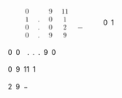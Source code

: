 <span class="katex"><span class="katex-mathml"><math xmlns="http://www.w3.org/1998/Math/MathML"><semantics><mtable rowspacing="0.24999999999999992em" columnalign="right left right left right left right left right left right left" columnspacing="0em" rowlines="none none solid"><mtr><mtd><mstyle scriptlevel="0" displaystyle="true"><mrow></mrow></mstyle></mtd><mtd><mstyle scriptlevel="0" displaystyle="true"><mrow><mrow></mrow><mspace width="0.5em"/><mrow></mrow></mrow></mstyle></mtd><mtd><mstyle scriptlevel="0" displaystyle="true"><mrow><mspace width="0.5em"/><mn>0</mn></mrow></mstyle></mtd><mtd><mstyle scriptlevel="0" displaystyle="true"><mrow><mrow></mrow><mspace width="0.5em"/><mrow></mrow></mrow></mstyle></mtd><mtd><mstyle scriptlevel="0" displaystyle="true"><mrow><mspace width="0.5em"/><mn>9</mn></mrow></mstyle></mtd><mtd><mstyle scriptlevel="0" displaystyle="true"><mrow><mrow></mrow><mspace width="0.5em"/><mn>11</mn></mrow></mstyle></mtd><mtd><mstyle scriptlevel="0" displaystyle="true"><mrow></mrow></mstyle></mtd></mtr><mtr><mtd><mstyle scriptlevel="0" displaystyle="true"><mrow></mrow></mstyle></mtd><mtd><mstyle scriptlevel="0" displaystyle="true"><mrow><mrow></mrow><mspace width="0.5em"/><mrow></mrow></mrow></mstyle></mtd><mtd><mstyle scriptlevel="0" displaystyle="true"><mrow><mspace width="0.5em"/><menclose notation="updiagonalstrike"><mn>1</mn></menclose></mrow></mstyle></mtd><mtd><mstyle scriptlevel="0" displaystyle="true"><mrow><mrow></mrow><mspace width="0.5em"/><mi mathvariant="normal">.</mi></mrow></mstyle></mtd><mtd><mstyle scriptlevel="0" displaystyle="true"><mrow><mspace width="0.5em"/><menclose notation="updiagonalstrike"><mn>0</mn></menclose></mrow></mstyle></mtd><mtd><mstyle scriptlevel="0" displaystyle="true"><mrow><mrow></mrow><mspace width="0.5em"/><menclose notation="updiagonalstrike"><mn>1</mn></menclose></mrow></mstyle></mtd><mtd><mstyle scriptlevel="0" displaystyle="true"><mrow></mrow></mstyle></mtd></mtr><mtr><mtd><mstyle scriptlevel="0" displaystyle="true"><mrow></mrow></mstyle></mtd><mtd><mstyle scriptlevel="0" displaystyle="true"><mrow><mrow></mrow><mspace width="0.5em"/><mrow></mrow></mrow></mstyle></mtd><mtd><mstyle scriptlevel="0" displaystyle="true"><mrow><mspace width="0.5em"/><mn>0</mn></mrow></mstyle></mtd><mtd><mstyle scriptlevel="0" displaystyle="true"><mrow><mrow></mrow><mspace width="0.5em"/><mi mathvariant="normal">.</mi></mrow></mstyle></mtd><mtd><mstyle scriptlevel="0" displaystyle="true"><mrow><mspace width="0.5em"/><mn>0</mn></mrow></mstyle></mtd><mtd><mstyle scriptlevel="0" displaystyle="true"><mrow><mrow></mrow><mspace width="0.5em"/><mn>2</mn></mrow></mstyle></mtd><mtd><mstyle scriptlevel="0" displaystyle="true"><mrow><mspace width="0.5em"/><mo>−</mo></mrow></mstyle></mtd></mtr><mtr><mtd><mstyle scriptlevel="0" displaystyle="true"><mrow></mrow></mstyle></mtd><mtd><mstyle scriptlevel="0" displaystyle="true"><mrow><mrow></mrow><mspace width="0.5em"/><mrow></mrow></mrow></mstyle></mtd><mtd><mstyle scriptlevel="0" displaystyle="true"><mrow><mspace width="0.5em"/><mn>0</mn></mrow></mstyle></mtd><mtd><mstyle scriptlevel="0" displaystyle="true"><mrow><mrow></mrow><mspace width="0.5em"/><mi mathvariant="normal">.</mi></mrow></mstyle></mtd><mtd><mstyle scriptlevel="0" displaystyle="true"><mrow><mspace width="0.5em"/><mn>9</mn></mrow></mstyle></mtd><mtd><mstyle scriptlevel="0" displaystyle="true"><mrow><mrow></mrow><mspace width="0.5em"/><mn>9</mn></mrow></mstyle></mtd><mtd><mstyle scriptlevel="0" displaystyle="true"><mrow></mrow></mstyle></mtd></mtr></mtable><annotation encoding="application/x-tex">\begin{alignedat}{6}{ }&amp;  \enspace{ }&amp;  \enspace{0}&amp;  \enspace{ }&amp;  \enspace{9}&amp;  \enspace{11}&amp; \\{ }&amp;  \enspace{ }&amp;  \enspace\cancel{1}&amp;  \enspace{.}&amp;  \enspace\cancel{0}&amp;  \enspace\cancel{1}&amp; \\{ }&amp;  \enspace{ }&amp;  \enspace{0}&amp;  \enspace{.}&amp;  \enspace{0}&amp;  \enspace{2}&amp; \enspace - \\ \hline{ }&amp;  \enspace{ }&amp;  \enspace{0}&amp;  \enspace{.}&amp;  \enspace{9}&amp;  \enspace{9}&amp;\end{alignedat}</annotation></semantics></math></span><span class="katex-html" aria-hidden="true"><span class="base"><span class="strut" style="height:6em;vertical-align:-2.7500000000000004em;"></span><span class="mord"><span class="vlist-t vlist-t2"><span class="vlist-r"><span class="vlist" style="height:3.2499999999999996em;"><span style="top:-5.25em;"><span class="pstrut" style="height:5.25em;"></span><span class="mtable"><span class="col-align-r"><span class="vlist-t vlist-t2"><span class="vlist-r"><span class="vlist" style="height:3.25em;"><span style="top:-5.25em;"><span class="pstrut" style="height:2.84em;"></span><span class="mord"><span class="mord"></span></span></span><span style="top:-3.75em;"><span class="pstrut" style="height:2.84em;"></span><span class="mord"><span class="mord"></span></span></span><span style="top:-2.249999999999999em;"><span class="pstrut" style="height:2.84em;"></span><span class="mord"><span class="mord"></span></span></span><span style="top:-0.7499999999999996em;"><span class="pstrut" style="height:2.84em;"></span><span class="mord"><span class="mord"></span></span></span></span><span class="vlist-s">​</span></span><span class="vlist-r"><span class="vlist" style="height:2.7500000000000004em;"><span></span></span></span></span></span><span class="col-align-l"><span class="vlist-t vlist-t2"><span class="vlist-r"><span class="vlist" style="height:3.25em;"><span style="top:-5.25em;"><span class="pstrut" style="height:2.84em;"></span><span class="mord"><span class="mord"></span><span class="mspace" style="margin-right:0.5em;"></span><span class="mord"></span></span></span><span style="top:-3.75em;"><span class="pstrut" style="height:2.84em;"></span><span class="mord"><span class="mord"></span><span class="mspace" style="margin-right:0.5em;"></span><span class="mord"></span></span></span><span style="top:-2.249999999999999em;"><span class="pstrut" style="height:2.84em;"></span><span class="mord"><span class="mord"></span><span class="mspace" style="margin-right:0.5em;"></span><span class="mord"></span></span></span><span style="top:-0.7499999999999996em;"><span class="pstrut" style="height:2.84em;"></span><span class="mord"><span class="mord"></span><span class="mspace" style="margin-right:0.5em;"></span><span class="mord"></span></span></span></span><span class="vlist-s">​</span></span><span class="vlist-r"><span class="vlist" style="height:2.7500000000000004em;"><span></span></span></span></span></span><span class="col-align-r"><span class="vlist-t vlist-t2"><span class="vlist-r"><span class="vlist" style="height:3.25em;"><span style="top:-5.41em;"><span class="pstrut" style="height:3em;"></span><span class="mord"><span class="mspace" style="margin-right:0.5em;"></span><span class="mord"><span class="mord">0</span></span></span></span><span style="top:-3.91em;"><span class="pstrut" style="height:3em;"></span><span class="mord"><span class="mspace" style="margin-right:0.5em;"></span><span class="mord"><span class="vlist-t vlist-t2"><span class="vlist-r"><span class="vlist" style="height:0.84444em;"><span style="top:-3.04444em;"><span class="pstrut" style="height:3.04444em;"></span><span class="mord"><span class="mord">1</span></span></span><span class="svg-align" style="top:-2.8444399999999996em;"><span class="pstrut" style="height:3.04444em;"></span><span style="height:1.04444em;"><svg width='100%' height='1.04444em'><line x1='0' y1='100%' x2='100%' y2='0' stroke-width='0.046em'/></svg></span></span></span><span class="vlist-s">​</span></span><span class="vlist-r"><span class="vlist" style="height:0.20000000000000007em;"><span></span></span></span></span></span></span></span><span style="top:-2.4099999999999993em;"><span class="pstrut" style="height:3em;"></span><span class="mord"><span class="mspace" style="margin-right:0.5em;"></span><span class="mord"><span class="mord">0</span></span></span></span><span style="top:-0.9099999999999997em;"><span class="pstrut" style="height:3em;"></span><span class="mord"><span class="mspace" style="margin-right:0.5em;"></span><span class="mord"><span class="mord">0</span></span></span></span></span><span class="vlist-s">​</span></span><span class="vlist-r"><span class="vlist" style="height:2.7500000000000004em;"><span></span></span></span></span></span><span class="col-align-l"><span class="vlist-t vlist-t2"><span class="vlist-r"><span class="vlist" style="height:3.25em;"><span style="top:-5.41em;"><span class="pstrut" style="height:3em;"></span><span class="mord"><span class="mord"></span><span class="mspace" style="margin-right:0.5em;"></span><span class="mord"></span></span></span><span style="top:-3.91em;"><span class="pstrut" style="height:3em;"></span><span class="mord"><span class="mord"></span><span class="mspace" style="margin-right:0.5em;"></span><span class="mord"><span class="mord">.</span></span></span></span><span style="top:-2.4099999999999993em;"><span class="pstrut" style="height:3em;"></span><span class="mord"><span class="mord"></span><span class="mspace" style="margin-right:0.5em;"></span><span class="mord"><span class="mord">.</span></span></span></span><span style="top:-0.9099999999999997em;"><span class="pstrut" style="height:3em;"></span><span class="mord"><span class="mord"></span><span class="mspace" style="margin-right:0.5em;"></span><span class="mord"><span class="mord">.</span></span></span></span></span><span class="vlist-s">​</span></span><span class="vlist-r"><span class="vlist" style="height:2.7500000000000004em;"><span></span></span></span></span></span><span class="col-align-r"><span class="vlist-t vlist-t2"><span class="vlist-r"><span class="vlist" style="height:3.25em;"><span style="top:-5.41em;"><span class="pstrut" style="height:3em;"></span><span class="mord"><span class="mspace" style="margin-right:0.5em;"></span><span class="mord"><span class="mord">9</span></span></span></span><span style="top:-3.91em;"><span class="pstrut" style="height:3em;"></span><span class="mord"><span class="mspace" style="margin-right:0.5em;"></span><span class="mord"><span class="vlist-t vlist-t2"><span class="vlist-r"><span class="vlist" style="height:0.84444em;"><span style="top:-3.04444em;"><span class="pstrut" style="height:3.04444em;"></span><span class="mord"><span class="mord">0</span></span></span><span class="svg-align" style="top:-2.8444399999999996em;"><span class="pstrut" style="height:3.04444em;"></span><span style="height:1.04444em;"><svg width='100%' height='1.04444em'><line x1='0' y1='100%' x2='100%' y2='0' stroke-width='0.046em'/></svg></span></span></span><span class="vlist-s">​</span></span><span class="vlist-r"><span class="vlist" style="height:0.20000000000000007em;"><span></span></span></span></span></span></span></span><span style="top:-2.4099999999999993em;"><span class="pstrut" style="height:3em;"></span><span class="mord"><span class="mspace" style="margin-right:0.5em;"></span><span class="mord"><span class="mord">0</span></span></span></span><span style="top:-0.9099999999999997em;"><span class="pstrut" style="height:3em;"></span><span class="mord"><span class="mspace" style="margin-right:0.5em;"></span><span class="mord"><span class="mord">9</span></span></span></span></span><span class="vlist-s">​</span></span><span class="vlist-r"><span class="vlist" style="height:2.7500000000000004em;"><span></span></span></span></span></span><span class="col-align-l"><span class="vlist-t vlist-t2"><span class="vlist-r"><span class="vlist" style="height:3.25em;"><span style="top:-5.41em;"><span class="pstrut" style="height:3em;"></span><span class="mord"><span class="mord"></span><span class="mspace" style="margin-right:0.5em;"></span><span class="mord"><span class="mord">1</span><span class="mord">1</span></span></span></span><span style="top:-3.91em;"><span class="pstrut" style="height:3em;"></span><span class="mord"><span class="mord"></span><span class="mspace" style="margin-right:0.5em;"></span><span class="mord"><span class="vlist-t vlist-t2"><span class="vlist-r"><span class="vlist" style="height:0.84444em;"><span style="top:-3.04444em;"><span class="pstrut" style="height:3.04444em;"></span><span class="mord"><span class="mord">1</span></span></span><span class="svg-align" style="top:-2.8444399999999996em;"><span class="pstrut" style="height:3.04444em;"></span><span style="height:1.04444em;"><svg width='100%' height='1.04444em'><line x1='0' y1='100%' x2='100%' y2='0' stroke-width='0.046em'/></svg></span></span></span><span class="vlist-s">​</span></span><span class="vlist-r"><span class="vlist" style="height:0.20000000000000007em;"><span></span></span></span></span></span></span></span><span style="top:-2.4099999999999993em;"><span class="pstrut" style="height:3em;"></span><span class="mord"><span class="mord"></span><span class="mspace" style="margin-right:0.5em;"></span><span class="mord"><span class="mord">2</span></span></span></span><span style="top:-0.9099999999999997em;"><span class="pstrut" style="height:3em;"></span><span class="mord"><span class="mord"></span><span class="mspace" style="margin-right:0.5em;"></span><span class="mord"><span class="mord">9</span></span></span></span></span><span class="vlist-s">​</span></span><span class="vlist-r"><span class="vlist" style="height:2.7500000000000004em;"><span></span></span></span></span></span><span class="col-align-r"><span class="vlist-t vlist-t2"><span class="vlist-r"><span class="vlist" style="height:3.25em;"><span style="top:-5.41em;"><span class="pstrut" style="height:3em;"></span><span class="mord"></span></span><span style="top:-3.91em;"><span class="pstrut" style="height:3em;"></span><span class="mord"></span></span><span style="top:-2.4099999999999993em;"><span class="pstrut" style="height:3em;"></span><span class="mord"><span class="mspace" style="margin-right:0.5em;"></span><span class="mord">−</span></span></span><span style="top:-0.9099999999999997em;"><span class="pstrut" style="height:3em;"></span><span class="mord"></span></span></span><span class="vlist-s">​</span></span><span class="vlist-r"><span class="vlist" style="height:2.7500000000000004em;"><span></span></span></span></span></span></span></span><span style="top:-3.9999999999999996em;"><span class="pstrut" style="height:5.25em;"></span><span class="hline" style="border-bottom-width:0.04em;"></span></span></span><span class="vlist-s">​</span></span><span class="vlist-r"><span class="vlist" style="height:2.7500000000000004em;"><span></span></span></span></span></span></span></span></span>